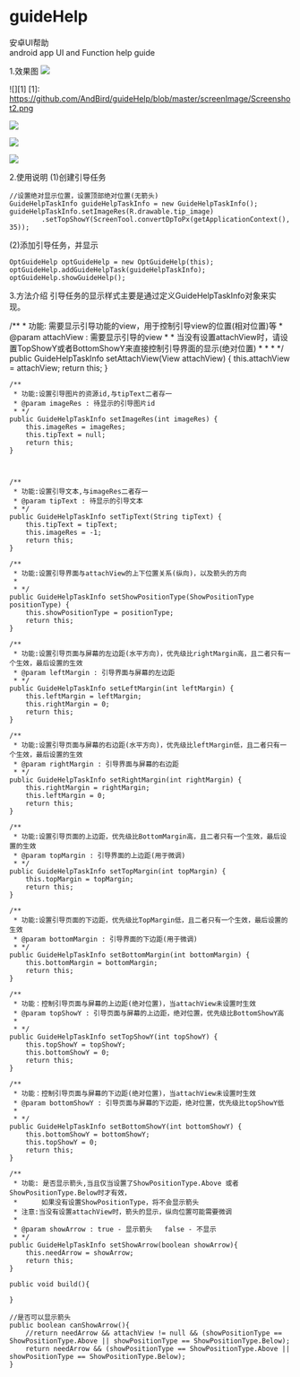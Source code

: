 # guideHelp
安卓UI帮助  
android app UI and Function help guide

1.效果图
![](https://github.com/AndBird/guideHelp/blob/master/screenImage/Screenshot1.png)

![][1]
  [1]: https://github.com/AndBird/guideHelp/blob/master/screenImage/Screenshot2.png
  
 ![](https://github.com/AndBird/guideHelp/blob/master/screenImage/Screenshot3.png)
 
 ![](https://github.com/AndBird/guideHelp/blob/master/screenImage/Screenshot4.png)
 
 ![](https://github.com/AndBird/guideHelp/blob/master/screenImage/Animation.gif)
 
 2.使用说明
 (1)创建引导任务
  
    //设置绝对显示位置，设置顶部绝对位置(无箭头)
    GuideHelpTaskInfo guideHelpTaskInfo = new GuideHelpTaskInfo();
    guideHelpTaskInfo.setImageRes(R.drawable.tip_image)
            .setTopShowY(ScreenTool.convertDpToPx(getApplicationContext(), 35));

(2)添加引导任务，并显示

    OptGuideHelp optGuideHelp = new OptGuideHelp(this);
    optGuideHelp.addGuideHelpTask(guideHelpTaskInfo);
    optGuideHelp.showGuideHelp();
    
3.方法介绍
引导任务的显示样式主要是通过定义GuideHelpTaskInfo对象来实现。

/**
	 * 功能: 需要显示引导功能的view，用于控制引导view的位置(相对位置)等
	 * @param attachView : 需要显示引导的view
	 * 
	 * 当没有设置attachView时，请设置TopShowY或者BottomShowY来直接控制引导界面的显示(绝对位置)
	 * 
	 * 
	 * */
	public GuideHelpTaskInfo setAttachView(View attachView) {
		this.attachView = attachView;
		return this;
	}
	
	/**
	 * 功能:设置引导图片的资源id,与tipText二者存一
	 * @param imageRes : 待显示的引导图片id
	 * */
	public GuideHelpTaskInfo setImageRes(int imageRes) {
		this.imageRes = imageRes;
		this.tipText = null;
		return this;
	}
	
	
	
	/**
	 * 功能:设置引导文本,与imageRes二者存一
	 * @param tipText : 待显示的引导文本
	 * */
	public GuideHelpTaskInfo setTipText(String tipText) {
		this.tipText = tipText;
		this.imageRes = -1;
		return this;
	}

	/**
	 * 功能:设置引导界面与attachView的上下位置关系(纵向)，以及箭头的方向
	 * 
	 * */
	public GuideHelpTaskInfo setShowPositionType(ShowPositionType positionType) {
		this.showPositionType = positionType;
		return this;
	}
	
	/**
	 * 功能:设置引导页面与屏幕的左边距(水平方向)，优先级比rightMargin高，且二者只有一个生效，最后设置的生效
	 * @param leftMargin : 引导界面与屏幕的左边距
	 * */
	public GuideHelpTaskInfo setLeftMargin(int leftMargin) {
		this.leftMargin = leftMargin;
		this.rightMargin = 0;
		return this;
	}
	
	/**
	 * 功能:设置引导页面与屏幕的右边距(水平方向)，优先级比leftMargin低，且二者只有一个生效，最后设置的生效
	 * @param rightMargin : 引导界面与屏幕的右边距
	 * */
	public GuideHelpTaskInfo setRightMargin(int rightMargin) {
		this.rightMargin = rightMargin;
		this.leftMargin = 0;
		return this;
	}
	
	/**
	 * 功能:设置引导页面的上边距，优先级比BottomMargin高，且二者只有一个生效，最后设置的生效
	 * @param topMargin : 引导界面的上边距(用于微调)
	 * */
	public GuideHelpTaskInfo setTopMargin(int topMargin) {
		this.topMargin = topMargin;
		return this;
	}
	
	/**
	 * 功能:设置引导页面的下边距，优先级比TopMargin低，且二者只有一个生效，最后设置的生效
	 * @param bottomMargin : 引导界面的下边距(用于微调)
	 * */
	public GuideHelpTaskInfo setBottomMargin(int bottomMargin) {
		this.bottomMargin = bottomMargin;
		return this;
	}
	
	/**
	 * 功能：控制引导页面与屏幕的上边距(绝对位置)，当attachView未设置时生效
	 * @param topShowY : 引导页面与屏幕的上边距，绝对位置，优先级比BottomShowY高
	 * 
	 * */
	public GuideHelpTaskInfo setTopShowY(int topShowY) {
		this.topShowY = topShowY;
		this.bottomShowY = 0;
		return this;
	}

	/**
	 * 功能：控制引导页面与屏幕的下边距(绝对位置)，当attachView未设置时生效
	 * @param bottomShowY : 引导页面与屏幕的下边距，绝对位置，优先级比topShowY低
	 * 
	 * */
	public GuideHelpTaskInfo setBottomShowY(int bottomShowY) {
		this.bottomShowY = bottomShowY;
		this.topShowY = 0;
		return this;
	}
	
	/**
	 * 功能: 是否显示箭头,当且仅当设置了ShowPositionType.Above 或者ShowPositionType.Below时才有效，
	 * 		如果没有设置ShowPositionType，将不会显示箭头
	 * 注意:当没有设置attachView时，箭头的显示，纵向位置可能需要微调
	 * 
	 * @param showArrow : true - 显示箭头   false - 不显示
	 * */
	public GuideHelpTaskInfo setShowArrow(boolean showArrow){
		this.needArrow = showArrow;
		return this;
	}

	public void build(){
		
	}
	
	//是否可以显示箭头
	public boolean canShowArrow(){
		//return needArrow && attachView != null && (showPositionType == ShowPositionType.Above || showPositionType == ShowPositionType.Below);
		return needArrow && (showPositionType == ShowPositionType.Above || showPositionType == ShowPositionType.Below);
	}

 
 